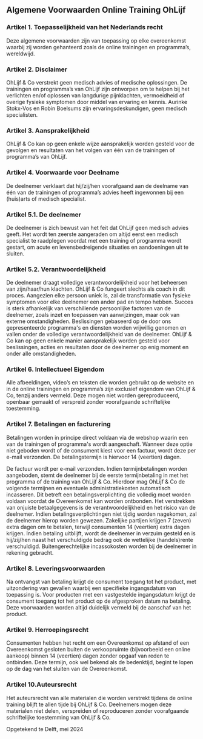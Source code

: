 ## Algemene Voorwaarden Online Training OhLijf

### Artikel 1. Toepasselijkheid van het Nederlands recht
Deze algemene voorwaarden zijn van toepassing op elke overeenkomst waarbij zij worden gehanteerd zoals de online trainingen en programma’s, wereldwijd.

### Artikel 2. Disclaimer
OhLijf & Co verstrekt geen medisch advies of medische oplossingen. De trainingen en programma’s van OhLijf zijn ontworpen om te helpen bij het verlichten en/of oplossen van langdurige pijnklachten, vermoeidheid of overige fysieke symptomen door middel van ervaring en kennis. 
Aurinke Stokx-Vos en Robin Boelsums zijn ervaringsdeskundigen, geen medisch specialisten.

### Artikel 3. Aansprakelijkheid
OhLijf & Co kan op geen enkele wijze aansprakelijk worden gesteld voor de gevolgen en resultaten van het volgen van één van de trainingen of programma’s van OhLijf. 

### Artikel 4. Voorwaarde voor Deelname
De deelnemer verklaart dat hij/zij/hen voorafgaand aan de deelname van één van de trainingen of programma’s advies heeft ingewonnen bij een (huis)arts of medisch specialist.

### Artikel 5.1. De deelnemer
De deelnemer is zich bewust van het feit dat OhLijf geen medisch advies geeft. Het wordt ten zeerste aangeraden om altijd eerst een medisch specialist te raadplegen voordat met een training of programma wordt gestart, om acute en levensbedreigende situaties en aandoeningen uit te sluiten. 
### Artikel 5.2. Verantwoordelijkheid
De deelnemer draagt volledige verantwoordelijkheid voor het beheersen van zijn/haar/hun klachten. OhLijf & Co fungeert slechts als coach in dit proces. Aangezien elke persoon uniek is, zal de transformatie van fysieke symptomen voor elke deelnemer een ander pad en tempo hebben. Succes is sterk afhankelijk van verschillende persoonlijke factoren van de deelnemer, zoals inzet en toepassen van aanwijzingen, maar ook van externe omstandigheden. Beslissingen gebaseerd op de door ons gepresenteerde programma's en diensten worden vrijwillig genomen en vallen onder de volledige verantwoordelijkheid van de deelnemer. OhLijf & Co kan op geen enkele manier aansprakelijk worden gesteld voor beslissingen, acties en resultaten door de deelnemer op enig moment en onder alle omstandigheden. 

### Artikel 6. Intellectueel Eigendom
Alle afbeeldingen, video’s en teksten die worden gebruikt op de website en in de online trainingen en programma’s zijn exclusief eigendom van OhLijf & Co, tenzij anders vermeld. Deze mogen niet worden gereproduceerd, openbaar gemaakt of verspreid zonder voorafgaande schriftelijke toestemming.

### Artikel 7. Betalingen en facturering 
Betalingen worden in principe direct voldaan via de webshop waarin een van de trainingen of programma's wordt aangeschaft. Wanneer deze optie niet geboden wordt of de consument kiest voor een factuur, wordt deze per e-mail verzonden. De betalingstermijn is hiervoor 14 (veertien) dagen. 

De factuur wordt per e-mail verzonden. Indien termijnbetalingen worden aangeboden, stemt de deelnemer bij de eerste termijnbetaling in met het programma of de training van OhLijf & Co. Hierdoor mag OhLijf & Co de volgende termijnen en eventuele administratiekosten automatisch incasseren. Dit betreft een betalingsverplichting die volledig moet worden voldaan voordat de Overeenkomst kan worden ontbonden. Het verstrekken van onjuiste betaalgegevens is de verantwoordelijkheid en het risico van de deelnemer. Indien betalingsverplichtingen niet tijdig worden nagekomen, zal de deelnemer hierop worden gewezen. Zakelijke partijen krijgen 7 (zeven) extra dagen om te betalen, terwijl consumenten 14 (veertien) extra dagen krijgen. Indien betaling uitblijft, wordt de deelnemer in verzuim gesteld en is hij/zij/hen naast het verschuldigde bedrag ook de wettelijke (handels)rente verschuldigd. Buitengerechtelijke incassokosten worden bij de deelnemer in rekening gebracht. 

### Artikel 8. Leveringsvoorwaarden
Na ontvangst van betaling krijgt de consument toegang tot het product, met uitzondering van gevallen waarbij een specifieke ingangsdatum van toepassing is. Voor producten met een vastgestelde ingangsdatum krijgt de consument toegang tot het product op de afgesproken datum na betaling. Deze voorwaarden worden altijd duidelijk vermeld bij de aanschaf van het product.

### Artikel 9. Herroepingsrecht
Consumenten hebben het recht om een Overeenkomst op afstand of een Overeenkomst gesloten buiten de verkoopruimte (bijvoorbeeld een online aankoop) binnen 14 (veertien) dagen zonder opgaaf van reden te ontbinden. Deze termijn, ook wel bekend als de bedenktijd, begint te lopen op de dag van het sluiten van de Overeenkomst. 

### Artikel 10.Auteursrecht
Het auteursrecht van alle materialen die worden verstrekt tijdens de online training blijft te allen tijde bij OhLijf & Co. Deelnemers mogen deze materialen niet delen, verspreiden of reproduceren zonder voorafgaande schriftelijke toestemming van OhLijf & Co.

Opgetekend te Delft, mei 2024
